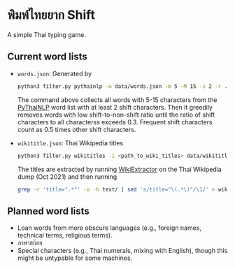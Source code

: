 # พิมพ์ไทยยาก Shift

A simple Thai typing game.

## Current word lists

* `words.json`: Generated by

    ```bash
    python3 filter.py pythainlp -o data/words.json -m 5 -M 15 -s 2 -r .3 -e .5
    ```
    
    The command above collects all words with 5-15 characters from
    the [PyThaiNLP](https://pythainlp.github.io/) word list with at least 2 shift characters.
    Then it greedily removes words with low shift-to-non-shift ratio
    until the ratio of shift characters to all characterss exceeds 0.3. 
    Frequent shift characters count as 0.5 times other shift characters.

* `wikititle.json`: Thai Wikipedia titles

    ```bash
    python3 filter.py wikititles -i <path_to_wiki_titles> data/wikititles.json -m 5 -M 15 -s 2 -r .3 -e .5
    ```

    The titles are extracted by running [WikiExtractor](https://github.com/attardi/wikiextractor)
    on the Thai Wikipedia dump (Oct 2021) and then running

    ```bash
    grep -r 'title=".*"' -o -h text/ | sed 's/title="\(.*\)"/\1/' > wiki-titles.txt
    ```

## Planned word lists

* Loan words from more obscure languages (e.g., foreign names, technical terms, religious terms).
* ภาษาสก๊อย
* Special characters (e.g., Thai numerals, mixing with English), though this might be untypable for some machines.
